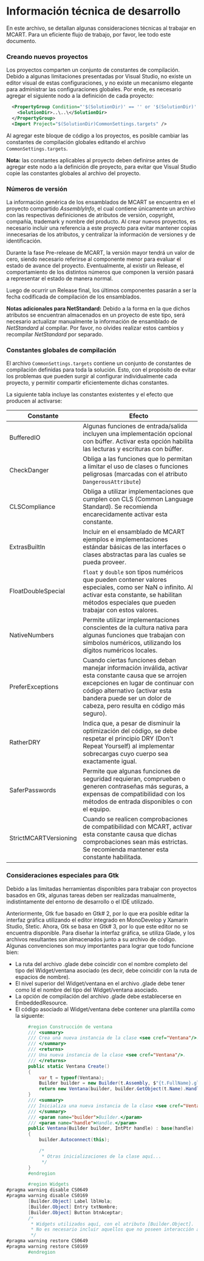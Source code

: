 # Información técnica de desarrollo
En este archivo, se detallan algunas consideraciones técnicas al trabajar en
MCART. Para un eficiente flujo de trabajo, por favor, lee todo este documento.
### Creando nuevos proyectos
Los proyectos comparten un conjunto de constantes de compilación. Debido a
algunas limitaciones presentadas por Visual Studio, no existe un editor visual
de estas configuraciones, y no existe un mecanismo elegante para administrar
las configuraciones globales. Por ende, es necesario agregar el siguiente nodo
a la definición de cada proyecto:
```xml
  <PropertyGroup Condition="'$(SolutionDir)' == '' or '$(SolutionDir)' == '*undefined*'">
    <SolutionDir>..\..\</SolutionDir>
  </PropertyGroup>
  <Import Project="$(SolutionDir)CommonSettings.targets" />
```
Al agregar este bloque de código a los proyectos, es posible cambiar las
constantes de compilación globales editando el archivo
`CommonSettings.targets`.

**Nota:** las constantes aplicables al proyecto deben definirse antes de
agregar este nodo a la definición dle proyecto, para evitar que Visual Studio
copie las constantes globales al archivo del proyecto.
### Números de versión
La información genérica de los ensamblados de MCART se encuentra en el proyecto
compartido *AssemblyInfo*, el cual contiene únicamente un archivo con las
respectivas definiciones de atributos de versión, copyright, compañía,
trademark y nombre del producto. Al crear nuevos proyectos, es necesario
incluir una referencia a este proyecto para evitar mantener copias innecesarias
de los atributos, y centralizar la información de versiones y de
identificación.

Durante la fase Pre-release de MCART, la versión mayor tendrá un valor de cero,
siendo necesario referirse al componente menor para evaluar el estado de avance
del proyecto. Eventualmente, al existir un Release, el comportamiento de los
distintos números que componen la versión pasará a representar el estado de
manera normal.

Luego de ocurrir un Release final, los últimos componentes pasarán a ser la
fecha codificada de compilación de los ensamblados.

**Notas adicionales para NetStandard:**
Debido a la forma en la que dichos atributos se encuentran almacenados en un
proyecto de este tipo, será necesario actualizar manualmente la información de
ensamblado de *NetStandard* al compilar. Por favor, no olvides realizar estos
cambios y recompilar *NetStandard* por separado.
### Constantes globales de compilación
El archivo `CommonSettings.targets` contiene un conjunto de constantes de
compilación definidas para toda la solución. Esto, con el propósito de evitar
los problemas que pueden surgir al configurar individualmente cada proyecto, y
permitir compartir eficientemente dichas constantes.

La siguiente tabla incluye las constantes existentes y el efecto que producen
al activarse:

Constante | Efecto
--- | ---
BufferedIO | Algunas funciones de entrada/salida incluyen una implementación opcional con búffer. Activar esta opción habilita las lecturas y escrituras con búffer.
CheckDanger | Obliga a las funciones que lo permitan a limitar el uso de clases o funciones peligrosas (marcadas con el atributo `DangerousAttribute`)
CLSCompliance | Obliga a utilizar implementaciones que cumplen con CLS (Common Language Standard). Se recomienda encarecidamente activar esta constante.
ExtrasBuiltIn | Incluir en el ensamblado de MCART ejemplos e implementaciones estándar básicas de las interfaces o clases abstractas para las cuales se pueda proveer.
FloatDoubleSpecial | `float` y `double` son tipos numéricos que pueden contener valores especiales, como ser NaN o infinito. Al activar esta constante, se habilitan métodos especiales que pueden trabajar con estos valores.
NativeNumbers | Permite utilizar implementaciones conscientes de la cultura nativa para algunas funciones que trabajan con símbolos numéricos, utilizando los dígitos numéricos locales.
PreferExceptions | Cuando ciertas funciones deban manejar información inválida, activar esta constante causa que se arrojen excepciones en lugar de continuar con código alternativo (activar esta bandera puede ser un dolor de cabeza, pero resulta en código más seguro).
RatherDRY | Indica que, a pesar de disminuir la optimización del código, se debe respetar el principio DRY (Don't Repeat Yourself) al implementar sobrecargas cuyo cuerpo sea exactamente igual.
SaferPasswords | Permite que algunas funciones de seguridad requieran, comprueben o generen contraseñas más seguras, a expensas de compatibilidad con los métodos de entrada disponibles o con el equipo.
StrictMCARTVersioning | Cuando se realicen comprobaciones de compatibilidad con MCART, activar esta constante causa que dichas comprobaciones sean más estrictas. Se recomienda mantener esta constante habilitada.
### Consideraciones especiales para Gtk
Debido a las limitadas herramientas disponibles para trabajar con proyectos
basados en Gtk, algunas tareas deben ser realizadas manualmente, indistintamente
del entorno de desarrollo o el IDE utilizado.

Anteriormente, Gtk fue basado en Gtk# 2, por lo que era posible editar la
interfaz gráfica utilizando el editor integrado en MonoDevelop y Xamarin Studio,
Stetic. Ahora, Gtk se basa en Gtk# 3, por lo que este editor no se encuentra
disponible. Para diseñar la interfaz gráfica, se utiliza Glade, y los archivos
resultantes son almacenados junto a su archivo de código. Algunas convenciones
son muy importantes para lograr que todo funcione bien:

* La ruta del archivo .glade debe coincidir con el nombre completo del tipo del Widget/ventana asociado (es decir, debe coincidir con la ruta de espacios de nombre).
* El nivel superior del Widget/ventana en el archivo .glade debe tener como Id el nombre del tipo del Widget/ventana asociado.
* La opción de compilación del archivo .glade debe establecerse en EmbeddedResource.
* El código asociado al Widget/ventana debe contener una plantilla como la siguente:
```csharp
        #region Construcción de ventana
        /// <summary>
        /// Crea una nueva instancia de la clase <see cref="Ventana"/>.
        /// </summary>
        /// <returns>
        /// Una nueva instancia de la clase <see cref="Ventana"/>.
        /// </returns>
        public static Ventana Create()
        {
            var t = typeof(Ventana);
            Builder builder = new Builder(t.Assembly, $"{t.FullName}.glade", null);
            return new Ventana(builder, builder.GetObject(t.Name).Handle);
        }
        /// <summary>
        /// Inicializa una nueva instancia de la clase <see cref="Ventana"/>.
        /// </summary>
        /// <param name="builder">Builder.</param>
        /// <param name="handle">Handle.</param>
        public Ventana(Builder builder, IntPtr handle) : base(handle)
        {
            builder.Autoconnect(this);

            /*
             * Otras inicializaciones de la clase aquí...
             */
        }
        #endregion

        #region Widgets        
#pragma warning disable CS0649
#pragma warning disable CS0169
        [Builder.Object] Label lblHola;
        [Builder.Object] Entry txtNombre;
        [Builder.Object] Button btnAceptar;
        /*
         * Widgets utilizados aquí, con el atributo [Builder.Object].
         * No es necesario incluir aquellos que no poseen interacción alguna.
         */
#pragma warning restore CS0649
#pragma warning restore CS0169
        #endregion
```
